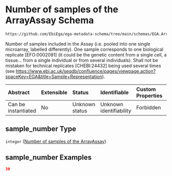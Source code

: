 # Number of samples of the ArrayAssay Schema

```txt
https://github.com/EbiEga/ega-metadata-schema/tree/main/schemas/EGA.ArrayAssay.json#/properties/sample_number
```

Number of samples included in the Assay (i.e. pooled into one single microarray, labelled differently). One sample corresponds to one biological replicate \[EFO:0002091] (it could be the genetic content from a single cell, a tissue… from a single individual or from several individuals). Shall not be mistaken for technical replicates \[CHEBI:24432] being used several times (see <https://www.ebi.ac.uk/seqdb/confluence/pages/viewpage.action?spaceKey=EGA&title=Sample+Representation>).

| Abstract            | Extensible | Status         | Identifiable            | Custom Properties | Additional Properties | Access Restrictions | Defined In                                                                |
| :------------------ | :--------- | :------------- | :---------------------- | :---------------- | :-------------------- | :------------------ | :------------------------------------------------------------------------ |
| Can be instantiated | No         | Unknown status | Unknown identifiability | Forbidden         | Allowed               | none                | [EGA.ArrayAssay.json*](../out/EGA.ArrayAssay.json "open original schema") |

## sample_number Type

`integer` ([Number of samples of the ArrayAssay](ega-properties-number-of-samples-of-the-arrayassay.md))

## sample_number Examples

```json
30
```
